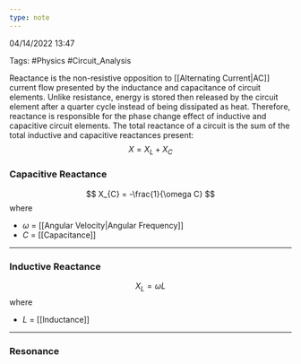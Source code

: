 ```yaml
---
type: note
---
```

04/14/2022 13:47

Tags: #Physics #Circuit_Analysis 

Reactance is the non-resistive opposition to [[Alternating Current|AC]] current flow presented by the inductance and capacitance of circuit elements. Unlike resistance, energy is stored then released by the circuit element after a quarter cycle instead of being dissipated as heat. Therefore, reactance is responsible for the phase change effect of inductive and capacitive circuit elements. The total reactance of a circuit is the sum of the total inductive and capacitive reactances present:
$$
X = X_L+X_C
$$

### Capacitive Reactance

$$
X_{C} = -\frac{1}{\omega C}
$$
where
- $\omega$ = [[Angular Velocity|Angular Frequency]]
- $C$ = [[Capacitance]]

---

### Inductive Reactance

$$
X_{L} = \omega L
$$
where
- $L$ = [[Inductance]]

---

### Resonance
